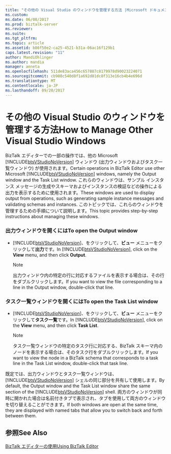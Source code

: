 ```yaml
---
title: "その他の Visual Studio のウィンドウを管理する方法 |Microsoft ドキュメント"
ms.custom: 
ms.date: 06/08/2017
ms.prod: biztalk-server
ms.reviewer: 
ms.suite: 
ms.tgt_pltfrm: 
ms.topic: article
ms.assetid: b86f50e2-ca25-4521-b31a-06ac16f129b1
caps.latest.revision: "11"
author: MandiOhlinger
ms.author: mandia
manager: anneta
ms.openlocfilehash: 511de83aca456c657887c8179978d90023224071
ms.sourcegitcommit: cb908c540d8f1a692d01dc8f313e16cb4b4e696d
ms.translationtype: MT
ms.contentlocale: ja-JP
ms.lasthandoff: 09/20/2017
---
```

# <a name="how-to-manage-other-visual-studio-windows"></a><span data-ttu-id="ffa4e-102">その他の Visual Studio のウィンドウを管理する方法</span><span class="sxs-lookup"><span data-stu-id="ffa4e-102">How to Manage Other Visual Studio Windows</span></span>
<span data-ttu-id="ffa4e-103">BizTalk エディターでの一部の操作では、他の Microsoft [!INCLUDE[btsVStudioNoVersion](../includes/btsvstudionoversion-md.md)] ウィンドウ (出力ウィンドウおよびタスク一覧ウィンドウ) が使用されます。</span><span class="sxs-lookup"><span data-stu-id="ffa4e-103">Certain operations in BizTalk Editor use other Microsoft [!INCLUDE[btsVStudioNoVersion](../includes/btsvstudionoversion-md.md)] windows, namely the Output window and the Task List window.</span></span> <span data-ttu-id="ffa4e-104">これらのウィンドウは、サンプル インスタンス メッセージの生成やスキーマおよびインスタンスの検証などの操作による出力を表示するために使用されます。</span><span class="sxs-lookup"><span data-stu-id="ffa4e-104">These windows are used to display output from operations, such as generating sample instance messages and validating schemas and instances.</span></span> <span data-ttu-id="ffa4e-105">このトピックでは、これらのウィンドウを管理するための手順について説明します。</span><span class="sxs-lookup"><span data-stu-id="ffa4e-105">This topic provides step-by-step instructions about managing these windows.</span></span>  
  
### <a name="to-open-the-output-window"></a><span data-ttu-id="ffa4e-106">出力ウィンドウを開くには</span><span class="sxs-lookup"><span data-stu-id="ffa4e-106">To open the Output window</span></span>  
  
-   <span data-ttu-id="ffa4e-107">[!INCLUDE[btsVStudioNoVersion](../includes/btsvstudionoversion-md.md)]、をクリックして、**ビュー** メニューをクリックして**出力**です。</span><span class="sxs-lookup"><span data-stu-id="ffa4e-107">In [!INCLUDE[btsVStudioNoVersion](../includes/btsvstudionoversion-md.md)], click on the **View** menu, and then click **Output**.</span></span>  
  
    > [!NOTE]
    >  <span data-ttu-id="ffa4e-108">出力ウィンドウ内の特定の行に対応するファイルを表示する場合は、その行をダブルクリックします。</span><span class="sxs-lookup"><span data-stu-id="ffa4e-108">If you want to view the file corresponding to a line in the Output window, double-click that line.</span></span>  
  
### <a name="to-open-the-task-list-window"></a><span data-ttu-id="ffa4e-109">タスク一覧ウィンドウを開くには</span><span class="sxs-lookup"><span data-stu-id="ffa4e-109">To open the Task List window</span></span>  
  
-   <span data-ttu-id="ffa4e-110">[!INCLUDE[btsVStudioNoVersion](../includes/btsvstudionoversion-md.md)]、をクリックして、**ビュー** メニューをクリックして**タスク一覧**です。</span><span class="sxs-lookup"><span data-stu-id="ffa4e-110">In [!INCLUDE[btsVStudioNoVersion](../includes/btsvstudionoversion-md.md)], click on the **View** menu, and then click **Task List**.</span></span>  
  
    > [!NOTE]
    >  <span data-ttu-id="ffa4e-111">タスク一覧ウィンドウの特定のタスク行に対応する、BizTalk スキーマ内のノードを表示する場合は、そのタスク行をダブルクリックします。</span><span class="sxs-lookup"><span data-stu-id="ffa4e-111">If you want to view the node in a BizTalk schema that corresponds to a task line in the Task List window, double-click that task line.</span></span>  
  
 <span data-ttu-id="ffa4e-112">既定では、出力ウィンドウとタスク一覧ウィンドウは、[!INCLUDE[btsVStudioNoVersion](../includes/btsvstudionoversion-md.md)] シェルの同じ部分を共有して使用します。</span><span class="sxs-lookup"><span data-stu-id="ffa4e-112">By default, the Output window and the Task List window share the same section of the [!INCLUDE[btsVStudioNoVersion](../includes/btsvstudionoversion-md.md)] shell.</span></span> <span data-ttu-id="ffa4e-113">両方のウィンドウが同時に開かれた場合は名前付きタブで表示され、タブを使用して両方のウィンドウを切り替えることができます。</span><span class="sxs-lookup"><span data-stu-id="ffa4e-113">If both windows are open at the same time, they are displayed with named tabs that allow you to switch back and forth between them.</span></span>  
  
## <a name="see-also"></a><span data-ttu-id="ffa4e-114">参照</span><span class="sxs-lookup"><span data-stu-id="ffa4e-114">See Also</span></span>  
 [<span data-ttu-id="ffa4e-115">BizTalk エディターの使用</span><span class="sxs-lookup"><span data-stu-id="ffa4e-115">Using BizTalk Editor</span></span>](../core/using-biztalk-editor.md)